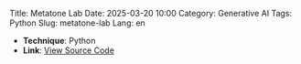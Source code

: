 Title: Metatone Lab
Date: 2025-03-20 10:00
Category: Generative AI
Tags: Python
Slug: metatone-lab
Lang: en



- **Technique**: Python  
- **Link**: [View Source Code](https://github.com/littlexx15/AI-4-Media-Project-XiaoxinXiang.git)
